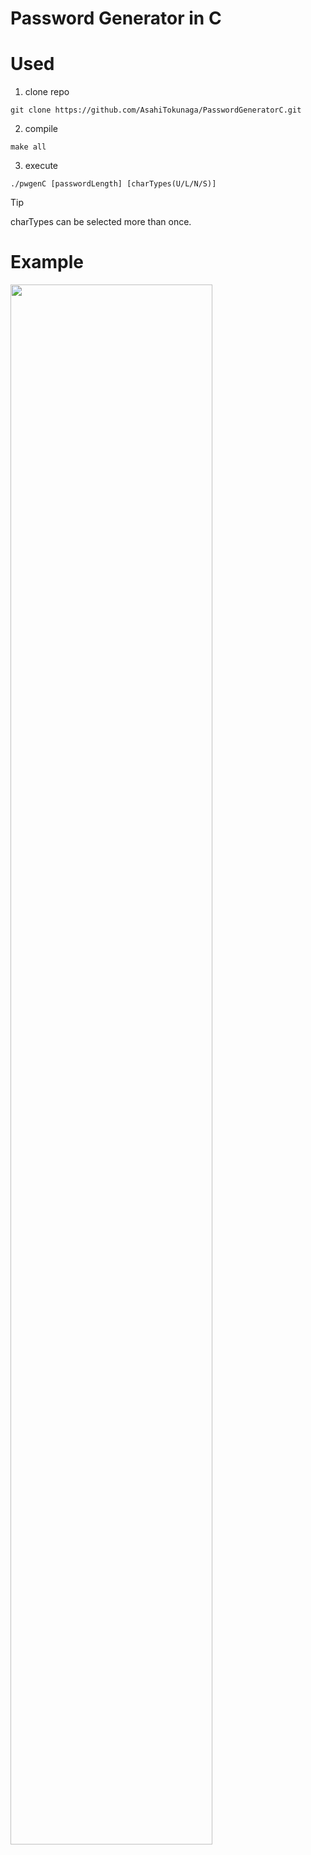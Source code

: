 # Password Generator in C
# Used
1. clone repo
```
git clone https://github.com/AsahiTokunaga/PasswordGeneratorC.git
```
2. compile
```
make all
```
3. execute
```
./pwgenC [passwordLength] [charTypes(U/L/N/S)]
```

> [!TIP]
> charTypes can be selected more than once.

# Example
<img src="https://github.com/user-attachments/assets/3e00bed4-fbbe-4826-bf7f-5e4ebf77d930" width="80%">